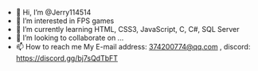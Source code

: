 - 👋 Hi, I’m @Jerry114514
- 👀 I’m interested in FPS games
- 🌱 I’m currently learning HTML, CSS3, JavaScript, C, C#, SQL Server
- 💞️ I’m looking to collaborate on ...
- 📫 How to reach me My E-mail address: 374200774@qq.com , discord: https://discord.gg/bj7sQdTbFT

<!---
Jerry114514/Jerry114514 is a ✨ special ✨ repository because its `README.md` (this file) appears on your GitHub profile.
You can click the Preview link to take a look at your changes.
--->
